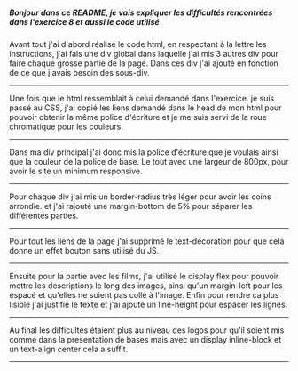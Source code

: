 ##### Bonjour dans ce README, je vais expliquer les difficultés rencontrées dans l'exercice 8 et aussi le code utilisé

Avant tout j'ai d'abord réalisé le code html, en respectant à la lettre les instructions, j'ai fais une div global dans laquelle j'ai mis 3 autres div pour faire chaque grosse partie de la page. Dans ces div j'ai ajouté en fonction de ce que j'avais besoin des sous-div.

---

Une fois que le html ressemblait à celui demandé dans l'exercice. je suis passé au CSS,
j'ai copié les liens demandé dans le head de mon html pour pouvoir obtenir la même police d'écriture et je me suis servi de la roue chromatique pour les couleurs.

---

Dans ma div principal j'ai donc mis la police d'écriture que je voulais ainsi que la couleur de la police de base. Le tout avec une largeur de 800px, pour avoir le site un minimum responsive.

---

Pour chaque div j'ai mis un border-radius très léger pour avoir les coins arrondie. et j'ai rajouté une margin-bottom de 5% pour séparer les différentes parties.

---

Pour tout les liens de la page j'ai supprimé le text-decoration pour que cela donne un effet bouton sans utilisé du JS.

---

Ensuite pour la partie avec les films, j'ai utilisé le display flex pour pouvoir mettre les descriptions le long des images, ainsi qu'un margin-left pour les espacé et qu'elles ne soient pas collé à l'image. Enfin pour rendre ca plus lisible j'ai justifié le texte et j'ai ajouté un line-height pour espacer les lignes.

---

Au final les difficultés étaient plus au niveau des logos pour qu'il soient mis comme dans la presentation de bases mais avec un display inline-block et un text-align center cela a suffit.

---
